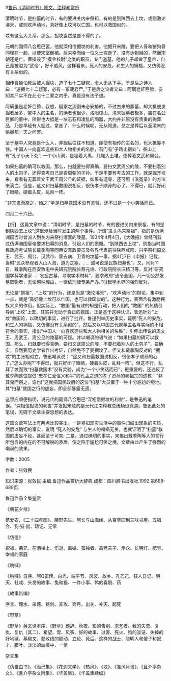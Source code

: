 #[鲁迅《清明时节》原文、注释和赏析](https://www.vrrw.net/wx/9719.html)

清明时节，是扫墓的时节，有的要进关内来祭祖，有的是到陕西去上坟，或则激论沸天，或则欢声动地，真好像上坟可以亡国，也可以救国似的。

坟有这么大关系，那么，掘坟当然是要不得的了。

元朝的国师八合思巴罢，他就深相信掘坟的利害。他掘开宋陵，要把人骨和猪狗骨同埋在一起，以使宋室倒楣。后来幸而给一位义士盗走了，没有达到目的，然而宋朝还是亡。曹操设了“摸金校尉”之类的职员，专门盗墓，他的儿子却做了皇帝，自己竟被谥为“武帝”，好不威风。这样看来，死人的安危，和生人的祸福，又仿佛没有关系似的。

相传曹操怕死后被人掘坟，造了七十二疑冢，令人无从下手。于是后之诗人曰：“遍掘七十二疑冢，必有一冢藏君尸。”于是后之论者又曰：阿瞒老奸巨猾，安知其尸实不在此七十二冢之内乎。真是没有法子想。

阿瞒虽是老奸巨猾，我想，疑冢之流倒未必安排的，不过古来的冢墓，却大抵被发掘者居多，冢中人的主名，的确者也很少，洛阳邙山，清末掘墓者极多，虽在名公巨卿的墓中，所得也大抵是一块志石和凌乱的陶器，大约并非原没有贵重的殉葬品，乃是早经有人掘过，拿走了，什么时候呢，无从知道。总之是葬后以至清末的偷掘那一天之间罢。

至于墓中人究竟是什么人，非掘后往往不知道。即使有相传的主名的，也大抵靠不住。中国人一向喜欢造些和大人物相关的名胜，石门有“子路止宿处”，泰山上有“孔子小天下处”; 一个小山洞，是埋着大禹，几堆大土堆，便葬着文武和周公。

如果扫墓的确可以救国，那么，扫就要扫得真确，要扫文武周公的陵，不要扫着别人的土包子，还得查考自己是否周朝的子孙。于是乎要有考古的工作，就是掘开坟来，看看有无葬着文王武王周公旦的证据，如果有遗骨，还可照《洗冤录》的方法来滴血。但是，这又和扫墓救国说相反，很伤孝子顺孙的心了。不得已，就只好闭了眼睛，硬着头皮，乱拜一阵。

“非其鬼而祭之，诌之!”单是扫墓救国术没有灵验，还不过是一个小笑话而已。

四月二十六日。



【析】 这篇文章中说：“清明时节，是扫墓的时节，有的要进关内来祭祖，有的是到陕西去上坟”;这里涉及当时发生的两个事件。所谓“进关内来祭祖”，指的是伪满洲国当时曾派人到关内来祭扫清室的陵墓。1934年4月4日，《大晚报》曾经刊载过伪满洲国皇帝要求扫墓的消息，引起人们的愤慨。“到陕西去上坟”，则指当时国民政府考试院长戴季陶等同西安军政要员及各界代表前往陕西咸阳、兴平祭扫周文王、武王、周公、汉武帝、霍去病、卫青的坟墓一事，据4月7日《申报》记载，当时“民众参观者人山人海，道为之塞，……诚可说是民族扫墓也”。又，同月11日，戴季陶在西安致电中央研究院院长蔡元培、行政院院长汪精卫等，反对“研究国学科学诸家……发掘古墓，寻取学术材料”，要求政府“通令全国，凡一切公然发墓取物者，无论何种理由，一律依刑律专条严办。”引起学术界的强烈反对。

无论是“祭祖”、“上坟”的行为，还是当是“激论沸天”，“欢声动地”的舆论，集中到一点，就是“真好像上坟可以亡国，也可以救国似的”。这种行为，表面含有激励民族大义的作用，但实际上，“救国”最有效的却是行动，把人们的 “救国” 的热情引导到“上坟”上去，其实并无助于真正的救国。正是基于这种认识，鲁迅针对“上坟”救国论，以确切的事实，进行了批评。鲁迅列举历史事实，证明“死人的安危，和生人的祸福，又仿佛没有关系似的”。然后又以中国古代冢墓主名与实际的不相符合的事实，指出“中国人一向喜欢造些和大人物相关的名胜”，引伸出传说的周文王、周武王、周公旦的陵墓的可疑。并以嘲讽的语气说：“如果扫墓的确可以救国。那么，扫就要扫得真确，要扫文武周公的陵，不要扫着别人的土包子”，要确实，自然要历史学者作出考证，自然免不了要掘坟了，但又和戴季陶反对的 “掘坟”的主张相对立，鲁迅嘲讽说： “这又和扫墓救国说相反，很伤孝子顺孙的心了。”怎么办呢?“不得已，就只好闭了眼睛，硬着头皮，乱拜一阵”。但这不行，乱拜了坟而致“扫墓救国术”没有灵验，尚为“一个小笑话而已”，更重要的，还违反了戴季陶这位提倡“忠孝仁爱信义和平”的孔孟之道的孝子贤孙的老祖宗的遗教：“非其鬼而祭之，谄也!”这就把国民政府的这位“扫墓”大员置于一种十分尴尬的境地。其“扫墓”救国之行的虚妄，即全部暴露无遗。

这里应顺便指明，说元代的国师八合思巴“深相信掘坟的利害”，是鲁迅的笔误。“深相信掘坟的利害”并发掘宋陵的是元代江南释教总统杨琏真迦。鲁迅此处的笔误，无碍于文章主要思想的表达。

这篇文章写法上有两点比较突出。一是紧扣现实生活中的事件归结出现象的实质，然后以确切的事实，说明 “死人的安危” 与生人的福祸无关。也就证明了“扫墓”救国的虚妄不经，甚而至于可笑; 二是，通过确切的事实，来揭出戴季陶等人的言行所包含的内在的不可解脱的矛盾，使之陷于尴尬可笑之境，文章由此产生了强烈的嘲讽的效果。

字数：2005

作者：张效民

知识来源：张效民 主编.鲁迅作品赏析大辞典.成都：四川辞书出版社.1992.第688-689页.

鲁迅作品全集鉴赏

《朝花夕拾》

范爱农、《二十四孝图》、藤野先生、阿长与山海经、从百草园到三味书屋、五猖会、狗·猫·鼠、琐记、无常

《仿徨》

祝福、弟兄、在酒楼上、伤逝、离婚、孤独者、高老夫子、示众、长明灯、肥皂、幸福的家庭

《呐喊》

《呐喊》自序、阿Q正传、白光、端午节、风波、故乡、孔乙己、狂人日记、明天、社戏、头发的故事、兔和猫、一件小事、鸭的喜剧、药

《故事新编》

序言、理水、采薇、铸剑、非攻、奔月、出关、补天、起死

《野草》

《野草》英文译本序、《野草》题辞、秋夜、影的告别、求乞者、我的失恋、复仇、复仇〔其二〕、希望、雪、风筝、好的故事、过客、死火、狗的驳诘、失掉的好地狱、墓碣文、颓败线的颤动、立论、死后、这样的战士、聪明人和傻子和奴才、腊叶、淡淡的血痕中、一觉

杂文集

《伪自由书》、《而己集》、《花边文学》、《热风》、《坟》、《准风月谈》、《且介亭杂文》、《且介亭杂文附集》、《华盖集》、《华盖集续编》

